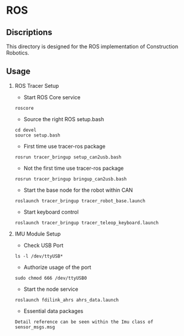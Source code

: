 # ROS

## Discriptions

This directory is designed for the ROS implementation of Construction Robotics. 

## Usage

1. ROS Tracer Setup
   * Start ROS Core service

    ```
    roscore
    ```

   * Source the right ROS setup.bash

    ```
    cd devel
    source setup.bash
    ```
   
   * First time use tracer-ros package

    ```
    rosrun tracer_bringup setup_can2usb.bash
    ```

    * Not the first time use tracer-ros package

    ```
    rosrun tracer_bringup bringup_can2usb.bash
    ```

    * Start the base node for the robot within CAN

    ```
    roslaunch tracer_bringup tracer_robot_base.launch
    ```

    * Start keyboard control

    ```
    roslaunch tracer_bringup tracer_teleop_keyboard.launch
    ```

2. IMU Module Setup
   * Check USB Port

    ```
    ls -l /dev/ttyUSB*
    ```

    * Authorize usage of the port

    ```
    sudo chmod 666 /dev/ttyUSB0
    ```

    * Start the node service

    ```
    roslaunch fdilink_ahrs ahrs_data.launch
    ```

    * Essential data packages

    ```
    Detail reference can be seen within the Imu class of sensor_msgs.msg
    ```

   
